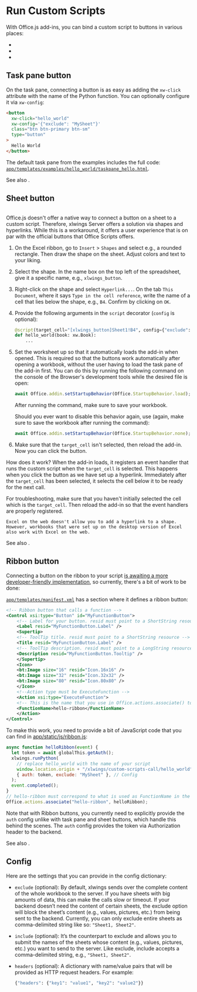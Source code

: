 # Run Custom Scripts

With Office.js add-ins, you can bind a custom script to buttons in various places:

- [](#task-pane-button)
- [](#sheet-button)
- [](#ribbon-button)

## Task pane button

On the task pane, connecting a button is as easy as adding the `xw-click` attribute with the name of the Python function. You can optionally configure it via `xw-config`:

```html
<button
  xw-click="hello_world"
  xw-config='{"exclude": "MySheet"}'
  class="btn btn-primary btn-sm"
  type="button"
>
  Hello World
</button>
```

The default task pane from the examples includes the full code: [`app/templates/examples/hello_world/taskpane_hello.html`](https://github.com/xlwings/xlwings-server/blob/main/app/templates/examples/hello_world/taskpane_hello.html).

See also [](#config).

## Sheet button

```{versionadded} 0.6.0

```

Office.js doesn't offer a native way to connect a button on a sheet to a custom script. Therefore, xlwings Server offers a solution via shapes and hyperlinks. While this is a workaround, it offers a user experience that is on par with the official buttons that Office Scripts offers.

1. On the Excel ribbon, go to `Insert` > `Shapes` and select e.g., a rounded rectangle. Then draw the shape on the sheet. Adjust colors and text to your liking.
2. Select the shape. In the name box on the top left of the spreadsheet, give it a specific name, e.g., `xlwings_button`.
3. Right-click on the shape and select `Hyperlink...`. On the tab `This Document`, where it says `Type in the cell reference`, write the name of a cell that lies below the shape, e.g., `B4`. Confirm by clicking on `OK`.
4. Provide the following arguments in the `script` decorator (`config` is optional):

   ```python
   @script(target_cell="[xlwings_button]Sheet1!B4", config={"exclude": "MySheet"})
   def hello_world(book: xw.Book):
       ...
   ```

5. Set the worksheet up so that it automatically loads the add-in when opened. This is required so that the buttons work automatically after opening a workbook, without the user having to load the task pane of the add-in first. You can do this by running the following command on the console of the Browser's development tools while the desired file is open:

   ```js
   await Office.addin.setStartupBehavior(Office.StartupBehavior.load);
   ```

   After running the command, make sure to save your workbook.

   Should you ever want to disable this behavior again, use (again, make sure to save the workbook after running the command):

   ```js
   await Office.addin.setStartupBehavior(Office.StartupBehavior.none);
   ```

6. Make sure that the `target_cell` isn't selected, then reload the add-in. Now you can click the button.

How does it work? When the add-in loads, it registers an event handler that runs the custom script when the `target_cell` is selected. This happens when you click the button as we have set up a hyperlink. Immediately after the `target_cell` has been selected, it selects the cell below it to be ready for the next call.

For troubleshooting, make sure that you haven't initially selected the cell which is the `target_cell`. Then reload the add-in so that the event handlers are properly registered.

```{note}
Excel on the web doesn't allow you to add a hyperlink to a shape. However, workbooks that were set up on the desktop version of Excel also work with Excel on the web.
```

See also [](#config).

## Ribbon button

Connecting a button on the ribbon to your script [is awaiting a more developer-friendly implementation](https://github.com/xlwings/xlwings-server/issues/102), so currently, there's a bit of work to be done:

[`app/templates/manifest.xml`](https://github.com/xlwings/xlwings-server/blob/main/app/templates/manifest.xml) has a section where it defines a ribbon button:

```xml
<!-- Ribbon button that calls a function -->
<Control xsi:type="Button" id="MyFunctionButton">
    <!-- Label for your button. resid must point to a ShortString resource -->
    <Label resid="MyFunctionButton.Label" />
    <Supertip>
    <!-- ToolTip title. resid must point to a ShortString resource -->
    <Title resid="MyFunctionButton.Label" />
    <!-- ToolTip description. resid must point to a LongString resource -->
    <Description resid="MyFunctionButton.Tooltip" />
    </Supertip>
    <Icon>
    <bt:Image size="16" resid="Icon.16x16" />
    <bt:Image size="32" resid="Icon.32x32" />
    <bt:Image size="80" resid="Icon.80x80" />
    </Icon>
    <!--Action type must be ExecuteFunction -->
    <Action xsi:type="ExecuteFunction">
    <!-- This is the name that you use in Office.actions.associate() to connect it to a function -->
    <FunctionName>hello-ribbon</FunctionName>
    </Action>
</Control>
```

To make this work, you need to provide a bit of JavaScript code that you can find in [app/static/js/ribbon.js](https://github.com/xlwings/xlwings-server/blob/main/app/static/js/ribbon.js):

```js
async function helloRibbon(event) {
  let token = await globalThis.getAuth();
  xlwings.runPython(
    // replace hello_world with the name of your script
    window.location.origin + "/xlwings/custom-scripts-call/hello_world",
    { auth: token, exclude: "MySheet" }, // Config
  );
  event.completed();
}
// hello-ribbon must correspond to what is used as FunctionName in the manifest
Office.actions.associate("hello-ribbon", helloRibbon);
```

Note that with Ribbon buttons, you currently need to explicitly provide the `auth` config unlike with task pane and sheet buttons, which handle this behind the scenes. The `auth` config provides the token via Authorization header to the backend.

See also [](#config).

## Config

Here are the settings that you can provide in the config dictionary:

- `exclude` (optional): By default, xlwings sends over the complete content of the whole workbook to the server. If you have sheets with big amounts of data, this can make the calls slow or timeout. If your backend doesn’t need the content of certain sheets, the exclude option will block the sheet’s content (e.g., values, pictures, etc.) from being sent to the backend. Currently, you can only exclude entire sheets as comma-delimited string like so: `"Sheet1, Sheet2"`.

- `include` (optional): It’s the counterpart to exclude and allows you to submit the names of the sheets whose content (e.g., values, pictures, etc.) you want to send to the server. Like exclude, include accepts a comma-delimited string, e.g., `"Sheet1, Sheet2"`.

- `headers` (optional): A dictionary with name/value pairs that will be provided as HTTP request headers. For example:

  ```python
  {"headers": {"key1": "value1", "key2": "value2"}}
  ```
